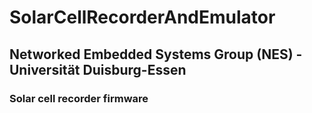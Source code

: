 # SolarCellRecorderAndEmulator

## Networked Embedded Systems Group (NES) - Universität Duisburg-Essen

### Solar cell recorder firmware
